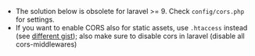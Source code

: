 - The solution below is obsolete for laravel >= 9. Check `config/cors.php` for settings.
- If you want to enable CORS also for static assets, use `.htaccess` instead (see [different gist](https://gist.github.com/vielhuber/038f48f0dc5449b1355c08a823d938de)); also make sure to disable cors in laravel (disable all cors-middlewares)